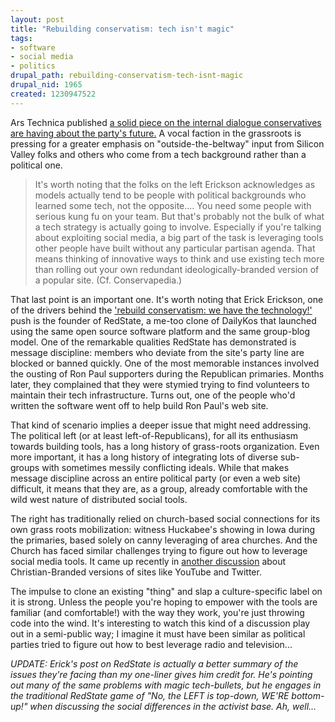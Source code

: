 ```yaml
--- 
layout: post
title: "Rebuilding conservatism: tech isn't magic"
tags: 
- software
- social media
- politics
drupal_path: rebuilding-conservatism-tech-isnt-magic
drupal_nid: 1965
created: 1230947522
---
```

Ars Technica published <a href="http://arstechnica.com/journals/law.ars/2009/01/02/reinventing-conservatism-one-tweet-at-a-time">a solid piece on the internal dialogue conservatives are having about the party's future.</a> A vocal faction in the grassroots is pressing for a greater emphasis on "outside-the-beltway" input from Silicon Valley folks and others who come from a tech background rather than a political one. 



<blockquote>It's worth noting that the folks on the left Erickson acknowledges as models actually tend to be people with political backgrounds who learned some tech, not the opposite.... You need some people with serious kung fu on your team. But that's probably not the bulk of what a tech strategy is actually going to involve. Especially if you're talking about exploiting social media, a big part of the task is leveraging tools other people have built without any particular partisan agenda. That means thinking of innovative ways to think and use existing tech more than rolling out your own redundant ideologically-branded version of a popular site. (Cf. Conservapedia.)</blockquote>



That last point is an important one. It's worth noting that Erick Erickson, one of the drivers behind the <a href="http://www.redstate.com/erick/2008/12/25/rebuilding-the-party-the-technology/">'rebuild conservatism: we have the technology!'</a> push is the founder of RedState, a me-too clone of DailyKos that launched using the same open source software platform and the same group-blog model. One of the remarkable qualities RedState has demonstrated is message discipline: members who deviate from the site's party line are blocked or banned quickly. One of the most memorable instances involved the ousting of Ron Paul supporters during the Republican primaries. Months later, they complained that they were stymied trying to find volunteers to maintain their tech infrastructure. Turns out, one of the people who'd written the software went off to help build Ron Paul's web site.



That kind of scenario implies a deeper issue that might need addressing. The political left (or at least left-of-Republicans), for all its enthusiasm towards building tools, has a long history of grass-roots organization. Even more important, it has a long history of integrating lots of diverse sub-groups with sometimes messily conflicting ideals. While that makes message discipline across an entire political party (or even a web site) difficult, it means that they are, as a group, already comfortable with the wild west nature of distributed social tools.



The right has traditionally relied on church-based social connections for its own grass roots mobilization: witness Huckabee's showing in Iowa during the primaries, based solely on canny leveraging of area churches. And the Church has faced similar challenges trying to figure out how to leverage social media tools. It came up recently in <a href="http://geeksandgod.com/forums/geeks-god-feedback/geeksandgodcom-website-feedback/godtube">another discussion</a> about Christian-Branded versions of sites like YouTube and Twitter.



The impulse to clone an existing "thing" and slap a culture-specific label on it is strong. Unless the people you're hoping to empower with the tools are familiar (and comfortable!) with the way they work, you're just throwing code into the wind. It's interesting to watch this kind of a discussion play out in a semi-public way; I imagine it must have been similar as political parties tried to figure out how to best leverage radio and television...



<em>UPDATE: Erick's post on RedState is actually a better summary of the issues they're facing than my one-liner gives him credit for. He's pointing out many of the same problems with magic tech-bullets, but he engages in the traditional RedState game of "No, the LEFT is top-down, WE'RE bottom-up!" when discussing the social differences in the activist base. Ah, well...</em>
